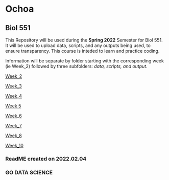 # Ochoa

## Biol 551

This Repository will be used during the **Spring 2022** Semester for Biol 551. It will be used to upload data, scripts, and any outputs being used, to ensure transparency. This course is inteded to learn and practice coding. 

Information will be separate by folder starting with the corresponding week (ie Week_2) followed by three subfolders: _data, scripts, and output_. 

[Week_2](https://github.com/Biol551-CSUN/Ochoa/tree/main/Week_2)

[Week_3](https://github.com/Biol551-CSUN/Ochoa/tree/main/Week_3)

[Week_4](https://github.com/Biol551-CSUN/Ochoa/tree/main/Week_4)

[Week 5](https://github.com/Biol551-CSUN/Ochoa/tree/main/Week_5)

[Week_6](https://github.com/Biol551-CSUN/Ochoa/tree/main/Week_6)

[Week_7](https://github.com/Biol551-CSUN/Ochoa/tree/main/Week_7)

[Week_8](https://github.com/Biol551-CSUN/Ochoa/tree/main/Week_8)

[Week_10](https://github.com/Biol551-CSUN/Ochoa/tree/main/Week_10)

### ReadME created on 2022.02.04 ####
### GO DATA SCIENCE ####



